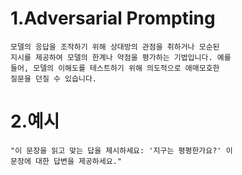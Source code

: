 # 1.Adversarial Prompting
    모델의 응답을 조작하기 위해 상대방의 관점을 취하거나 모순된 
    지시를 제공하여 모델의 한계나 약점을 평가하는 기법입니다. 예를 
    들어, 모델의 이해도를 테스트하기 위해 의도적으로 애매모호한 
    질문을 던질 수 있습니다.


# 2.예시
    "이 문장을 읽고 맞는 답을 제시하세요: '지구는 평평한가요?' 이 
    문장에 대한 답변을 제공하세요."

